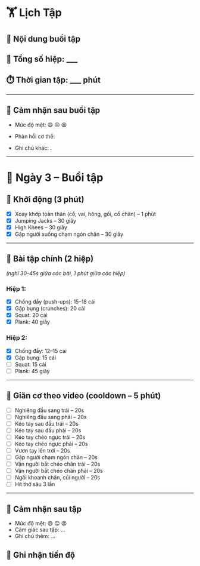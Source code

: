 # 🏋️ Lịch Tập 
## 📌 Nội dung buổi tập

## 🔁 Tổng số hiệp: ___

## ⏱️ Thời gian tập: ___ phút

---

## 📓 Cảm nhận sau buổi tập

- Mức độ mệt: 😄 😐 😫 
    
- Phản hồi cơ thể: 
    
- Ghi chú khác: .
    

---
# 📅 Ngày 3 – Buổi tập

## 🔄 Khởi động (3 phút)
- [x] Xoay khớp toàn thân (cổ, vai, hông, gối, cổ chân) – 1 phút  
- [x] Jumping Jacks – 30 giây  
- [x] High Knees – 30 giây  
- [x] Gập người xuống chạm ngón chân – 30 giây  

---

## 💪 Bài tập chính (2 hiệp)  
*(nghỉ 30–45s giữa các bài, 1 phút giữa các hiệp)*

### Hiệp 1:
- [x] Chống đẩy (push-ups): 15–18 cái  
- [x] Gập bụng (crunches): 20 cái  
- [x] Squat: 20 cái  
- [x] Plank: 40 giây  

### Hiệp 2:
- [x] Chống đẩy: 12–15 cái  
- [x] Gập bụng: 15 cái  
- [ ] Squat: 15 cái  
- [ ] Plank: 45 giây  

---

## 🧘 Giãn cơ theo video (cooldown – 5 phút)
- [ ] Nghiêng đầu sang trái – 20s  
- [ ] Nghiêng đầu sang phải – 20s  
- [ ] Kéo tay sau đầu trái – 20s  
- [ ] Kéo tay sau đầu phải – 20s  
- [ ] Kéo tay chéo ngực trái – 20s  
- [ ] Kéo tay chéo ngực phải – 20s  
- [ ] Vươn tay lên trời – 20s  
- [ ] Gập người chạm ngón chân – 20s  
- [ ] Vặn người bắt chéo chân trái – 20s  
- [ ] Vặn người bắt chéo chân phải – 20s  
- [ ] Ngồi khoanh chân, cúi người – 20s  
- [ ] Hít thở sâu 3 lần  

---

## 📓 Cảm nhận sau tập
- Mức độ mệt: 😄 😐 😫  
- Cảm giác sau tập: ...  
- Ghi chú thêm: ...

## 🎯 Ghi nhận tiến độ